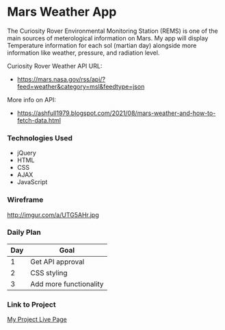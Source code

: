 # Mars Weather App

The Curiosity Rover Environmental Monitoring Station (REMS) is one of the main sources of meterological information on Mars. My app will display Temperature information for each sol (martian day) alongside more information like weather, pressure, and radiation level.

Curiosity Rover Weather API URL:
- https://mars.nasa.gov/rss/api/?feed=weather&category=msl&feedtype=json

More info on API:
- https://ashfull1979.blogspot.com/2021/08/mars-weather-and-how-to-fetch-data.html


### Technologies Used

- jQuery
- HTML
- CSS
- AJAX
- JavaScript

### Wireframe

http://imgur.com/a/UTG5AHr.jpg

### Daily Plan

| Day | Goal |
|-----|------|
| 1 | Get API approval |
| 2 | CSS styling |
| 3 | Add more functionality |

### Link to Project
[My Project Live Page](https://project1-aleccodes.vercel.app/)